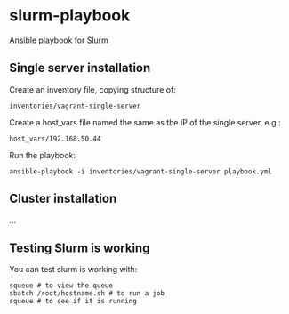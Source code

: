 # slurm-playbook

Ansible playbook for Slurm

## Single server installation

Create an inventory file, copying structure of:

`inventories/vagrant-single-server`

Create a host_vars file named the same as the IP of the single server, e.g.:

`host_vars/192.168.50.44`

Run the playbook:

`ansible-playbook -i inventories/vagrant-single-server playbook.yml`

## Cluster installation

...

## Testing Slurm is working

You can test slurm is working with:

```
squeue # to view the queue
sbatch /root/hostname.sh # to run a job
squeue # to see if it is running
```

